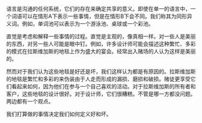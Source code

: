 语言是沟通的任何系统，它们的存在来确定共享的意义。即使在单一的语言中，一个词语可以在情形A下表示一些事情，但是在情形B下会不同。我们称其为同形异义词。例如，单词池可以表示为一个游泳池、桌球或一个彩池。

直觉是考虑和解释一些事情的过程。直觉是主观的，像真相一样。对一些人是美丽的东西，对另一些人可能是眼中钉。例如，许多设计师可能会描述这种繁忙、多彩的模式在拉斯维加斯的地毯上作为盛大的宴会。经常出入赌场的人认为这样是美丽的。

然而对于我们认为这些地毯是好还是坏，我们这样认为都是有原因的。拉斯维加斯的地毯是繁忙和多彩的来伪装由于人走而形成的漏损、磨损和破损。赌徒更享受它们看起来如何，因为他们在参与一个自己喜欢的活动。对于拉斯维加斯的所有者和客户，这些地毯的设计很好。对于设计师，它们很糟糕。不管是哪一方都没问题。两边都有一个观点。

我们打算做的事情决定我们如何定义好和坏。
